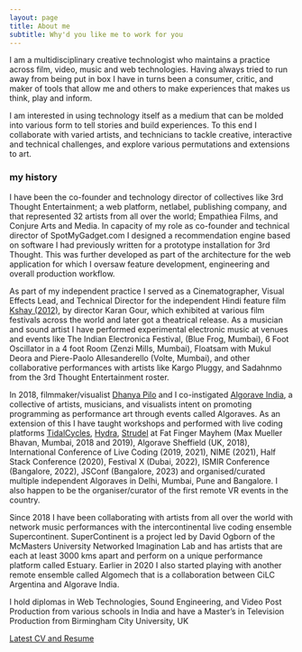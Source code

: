 ```yaml
---
layout: page
title: About me
subtitle: Why'd you like me to work for you
---
```


I am a multidisciplinary creative technologist who maintains a practice across film, video, music and web technologies. Having always tried to run away from being put in box I have in turns been a consumer, critic, and maker of tools that allow me and others to make experiences that makes us think, play and inform.

I am interested in using technology itself as a medium that can be molded into various form to tell stories and build experiences. To this end I collaborate with varied artists, and technicians to tackle creative, interactive and technical challenges, and explore various permutations and extensions to art.


### my history

I have been the co-founder and technology director of collectives like 3rd Thought Entertainment; a web platform, netlabel, publishing company, and that represented 32 artists from all over the world; Empathiea Films, and Conjure Arts and Media. In capacity of my role as co-founder and technical director of SpotMyGadget.com I designed a recommendation engine based on software I had previously written for a prototype installation for 3rd Thought. This was further developed as part of the architecture for the web application for which I oversaw feature development, engineering and overall production workflow.

As part of my independent practice I served as a Cinematographer, Visual Effects Lead, and Technical Director for the independent Hindi feature film [Kshay (2012)](https://www.imdb.com/title/tt1669648/), by director Karan Gour, which exhibited at various film festivals across the world and later got a theatrical release. As a musician and sound artist I have performed experimental electronic music at venues and events like The Indian Electronica Festival, (Blue Frog, Mumbai), 6 Foot Oscillator in a 4 foot Room (Zenzi Mills, Mumbai), Floatsam with Mukul Deora and Piere-Paolo Allesanderello (Volte, Mumbai), and other collaborative performances with artists like Kargo Pluggy, and Sadahnmo from the 3rd Thought Entertainment roster.

In 2018, filmmaker/visualist [Dhanya Pilo](http://dhanyapilo.com/) and I co-instigated [Algorave India](https://algorave.in), a collective of artists, musicians, and visualists intent on promoting programming as performance art through events called Algoraves. As an extension of this I have taught workshops and performed with live coding platforms [TidalCycles](https://tidalcycles.org), [Hydra](https://hydra.ojack.xyz), [Strudel](https://studel.tidalcycles.org) at Fat Finger Mayhem (Max Mueller Bhavan, Mumbai, 2018 and 2019), Algorave Sheffield (UK, 2018), International Conference of Live Coding (2019, 2021), NIME (2021), Half Stack Conference (2020), Festival X (Dubai, 2022), ISMIR Conference (Bangalore, 2022), JSConf (Bangalore, 2023) and organised/curated multiple independent Algoraves in Delhi, Mumbai, Pune and Bangalore. I also happen to be the organiser/curator of the first remote VR events in the country.

Since 2018 I have been collaborating with artists from all over the world with network music performances with the intercontinental live coding ensemble Supercontinent. SuperContinent is a project led by David Ogborn of the McMasters University Networked Imagination Lab and has artists that are each at least 3000 kms apart and perform on a unique performance platform called Estuary. Earlier in 2020 I also started playing with another remote ensemble called Algomech that is a collaboration between CiLC Argentina and Algorave India.

I hold diplomas in Web Technologies, Sound Engineering, and Video Post Production from various schools in India and have a Master’s in Television Production from Birmingham City University, UK

[Latest CV and Resume](/Abhinay-Khoparzi-Resume-June-2023.pdf)